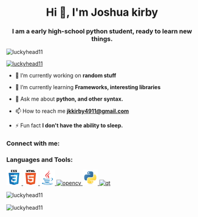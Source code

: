 <h1 align="center">Hi 👋, I'm Joshua kirby</h1>
<h3 align="center">I am a early high-school python student, ready to learn new things.</h3>

<p align="left"> <img src="https://komarev.com/ghpvc/?username=luckyhead11&label=Profile%20views&color=0e75b6&style=flat" alt="luckyhead11" /> </p>

<p align="left"> <a href="https://github.com/ryo-ma/github-profile-trophy"><img src="https://github-profile-trophy.vercel.app/?username=luckyhead11" alt="luckyhead11" /></a> </p>

- 🔭 I’m currently working on **random stuff**

- 🌱 I’m currently learning **Frameworks, interesting libraries**

- 💬 Ask me about **python, and other syntax.**

- 📫 How to reach me **jkkirby4911@gmail.com**

- ⚡ Fun fact **I don't have the ability to sleep.**

<h3 align="left">Connect with me:</h3>
<p align="left">
</p>

<h3 align="left">Languages and Tools:</h3>
<p align="left"> <a href="https://www.w3schools.com/css/" target="_blank" rel="noreferrer"> <img src="https://raw.githubusercontent.com/devicons/devicon/master/icons/css3/css3-original-wordmark.svg" alt="css3" width="40" height="40"/> </a> <a href="https://www.w3.org/html/" target="_blank" rel="noreferrer"> <img src="https://raw.githubusercontent.com/devicons/devicon/master/icons/html5/html5-original-wordmark.svg" alt="html5" width="40" height="40"/> </a> <a href="https://www.java.com" target="_blank" rel="noreferrer"> <img src="https://raw.githubusercontent.com/devicons/devicon/master/icons/java/java-original.svg" alt="java" width="40" height="40"/> </a> <a href="https://opencv.org/" target="_blank" rel="noreferrer"> <img src="https://www.vectorlogo.zone/logos/opencv/opencv-icon.svg" alt="opencv" width="40" height="40"/> </a> <a href="https://www.python.org" target="_blank" rel="noreferrer"> <img src="https://raw.githubusercontent.com/devicons/devicon/master/icons/python/python-original.svg" alt="python" width="40" height="40"/> </a> <a href="https://www.qt.io/" target="_blank" rel="noreferrer"> <img src="https://upload.wikimedia.org/wikipedia/commons/0/0b/Qt_logo_2016.svg" alt="qt" width="40" height="40"/> </a> </p>

<p><img align="center" src="https://github-readme-stats.vercel.app/api/top-langs?username=luckyhead11&show_icons=true&locale=en&layout=compact" alt="luckyhead11" /></p>

<p><img align="center" src="https://github-readme-streak-stats.herokuapp.com/?user=luckyhead11&" alt="luckyhead11" /></p>
